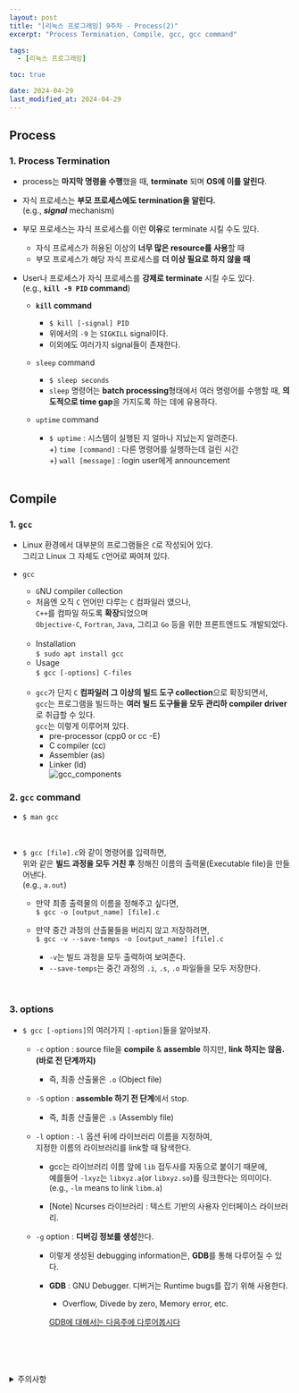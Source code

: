 ```yaml
---
layout: post
title: "[리눅스 프로그래밍] 9주차 - Process(2)"
excerpt: "Process Termination, Compile, gcc, gcc command"

tags:
  - [리눅스 프로그래밍]

toc: true

date: 2024-04-29
last_modified_at: 2024-04-29
---
```

## Process
### 1. Process Termination
- process는 **마지막 명령을 수행**했을 때, **terminate** 되며 **OS에 이를 알린다**.  

- 자식 프로세스는 **부모 프로세스에도 termination을 알린다.**  
(e.g., ***signal*** mechanism)

- 부모 프로세스는 자식 프로세스를 이런 **이유**로 terminate 시킬 수도 있다.  
  - 자식 프로세스가 허용된 이상의 **너무 많은 resource를 사용**할 때
  - 부모 프로세스가 해당 자식 프로세스를 **더 이상 필요로 하지 않을 때**  

- User나 프로세스가 자식 프로세스를 **강제로 terminate** 시킬 수도 있다.  
(e.g., **`kill -9 PID` command**)

  - **`kill` command**
    - `$ kill [-signal] PID`
    - 위에서의 `-9` 는 `SIGKILL` signal이다.  
    - 이외에도 여러가지 signal들이 존재한다.  

  - `sleep` command
    - `$ sleep seconds`
    - `sleep` 명령어는 **batch processing**형태에서 여러 명령어를 수행할 때, **의도적으로 time gap**을 가지도록 하는 데에 유용하다.  

  - `uptime` command
    - `$ uptime` : 시스템이 실행된 지 얼마나 지났는지 알려준다.  
    +) `time [command]` : 다른 명령어를 실행하는데 걸린 시간  
    +) `wall [message]` : login user에게 announcement  

    <br>

## Compile
### 1. `gcc`
- Linux 환경에서 대부분의 프로그램들은 `C`로 작성되어 있다.  
그리고 Linux 그 자체도 `C`언어로 짜여져 있다.  

- `gcc`
  - `G`NU `C`ompiler `C`ollection
  - 처음엔 오직 `C` 언어만 다루는 `C` 컴파일러 였으나,  
  `C++`를 컴파일 하도록 **확장**되었으며  
  `Objective-C`, `Fortran`, `Java`, 그리고 `Go` 등을 위한 프론트엔드도 개발되었다.  
  <br>

  - Installation  
  `$ sudo apt install gcc`  
  - Usage  
  `$ gcc [-options] C-files`  
  <br>

  - `gcc`가 단지 `C` **컴파일러 그 이상의 빌드 도구 collection**으로 확장되면서,  
  `gcc`는 프로그램을 빌드하는 **여러 빌드 도구들을 모두 관리하 compiler driver**로 취급할 수 있다.  
  `gcc`는 이렇게 이루어져 있다.  
    - pre-processor (cpp0 or cc -E)
    - C compiler (cc)
    - Assembler (as)
    - Linker (ld)  
    ![gcc_components][def]

### 2. `gcc` command
- `$ man gcc`  
<br>

- `$ gcc [file].c`와 같이 명령어를 입력하면,  
위와 같은 **빌드 과정을 모두 거친 후** 정해진 이름의 출력물(Executable file)을 만들어낸다.  
(e.g., `a.out`)

  - 만약 최종 출력물의 이름을 정해주고 싶다면,  
  `$ gcc -o [output_name] [file].c`  

  - 만약 중간 과정의 산출물들을 버리지 않고 저장하려면,  
  `$ gcc -v --save-temps -o [output_name] [file].c`
    - `-v`는 빌드 과정을 모두 출력하여 보여준다.  
    - `--save-temps`는 중간 과정의 `.i`, `.s`, `.o` 파일들을 모두 저장한다.  

<br>

### 3. options
- `$ gcc [-options]`의 여러가지 `[-option]`들을 알아보자.  

  - `-c` option : source file을 **compile** & **assemble** 하지만, **link 하지는 않음. (바로 전 단계까지)**  
    - 즉, 최종 산출물은 `.o` (Object file)

  - `-S` option : **assemble 하기 전 단계**에서 `S`top.  
    - 즉, 최종 산출물은 `.s` (Assembly file)  

  - `-l` option : `-l` 옵션 뒤에 라이브러리 이름을 지정하여,  
  지정한 이름의 라이브러리를 link할 때 탐색한다.  
    - gcc는 라이브러리 이름 앞에 `lib` 접두사를 자동으로 붙이기 때문에,  
    예를들어 `-lxyz`는 `libxyz.a`(or `libxyz.so`)를 링크한다는 의미이다.  
    (e.g., `-lm` means to link `libm.a`)  

    - [Note] Ncurses 라이브러리 : 텍스트 기반의 사용자 인터페이스 라이브러리.  

  - `-g` option : **디버깅 정보를 생성**한다.  
    - 이렇게 생성된 debugging information은, **GDB**를 통해 다루어질 수 있다.  
    - **GDB** : GNU Debugger. 디버거는 Runtime bugs를 잡기 위해 사용한다.  
      - Overflow, Divede by zero, Memory error, etc.  

      [GDB에 대해서는 다음주에 다루어봅시다](https://orbit3230.github.io/2024/05/06/LP_week9/)

<br>
<br>
<br>
<br>
<details>
<summary>주의사항</summary>
<div markdown="1">  

이 포스팅은 강원대학교 송원준 교수님의 리눅스 프로그래밍 수업을 들으며 내용을 정리 한 것입니다.  
수업 내용에 대한 저작권은 교수님께 있으니,  
다른 곳으로의 무분별한 내용 복사를 자제해 주세요.  

</div>
</details>

[def]: https://i.imgur.com/4MsLXzm.png